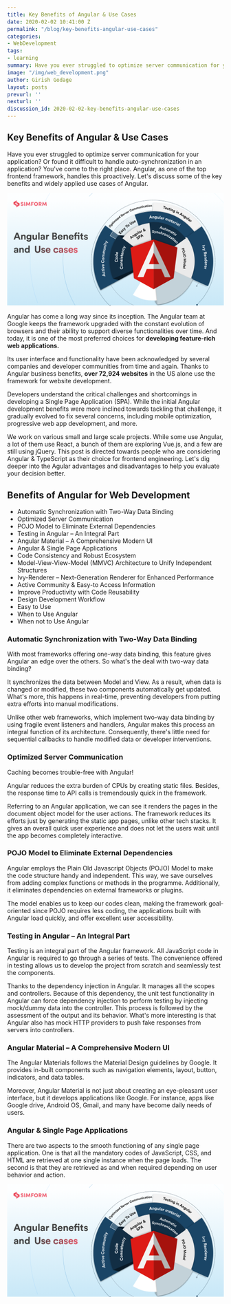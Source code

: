 ```yaml
---
title: Key Benefits of Angular & Use Cases
date: 2020-02-02 10:41:00 Z
permalink: "/blog/key-benefits-angular-use-cases"
categories:
- WebDevelopment
tags:
- learning
summary: Have you ever struggled to optimize server communication for your application? Or found it difficult to handle auto-synchronization in an application? You've come to the right place. Angular, as one of the top frontend framework, handles this proactively. Let's discuss some of the key benefits and widely applied use cases of Angular.
image: "/img/web_development.png"
author: Girish Godage
layout: posts
prevurl: ''
nexturl: ''
discussion_id: 2020-02-02-key-benefits-angular-use-cases
---
```


## Key Benefits of Angular & Use Cases

 Have you ever struggled to optimize server communication for your application? Or found it difficult to handle auto-synchronization in an application? You've come to the right place. Angular, as one of the top frontend framework, handles this proactively. Let's discuss some of the key benefits and widely applied use cases of Angular.


![image info](/img/webdevelopment/6/angularjs-benefits-final-BANNER-MARCH.png)

Angular has come a long way since its inception. The Angular team at Google keeps the framework upgraded with the constant evolution of browsers and their ability to support diverse functionalities over time. And today, it is one of the most preferred choices for **developing feature-rich web applications.**

Its user interface and functionality have been acknowledged by several companies and developer communities from time and again. Thanks to Angular business benefits, **over 72,924 websites** in the US alone use the framework for website development. 

Developers understand the critical challenges and shortcomings in developing a Single Page Application (SPA). While the initial Angular development benefits were more inclined towards tackling that challenge, it gradually evolved to fix several concerns, including mobile optimization, progressive web app development, and more.

We work on various small and large scale projects. While some use Angular, a lot of them use React, a bunch of them are exploring Vue.js, and a few are still using jQuery. This post is directed towards people who are considering Angular & TypeScript as their choice for frontend engineering. Let's dig deeper into the Agular advantages and disadvantages to help you evaluate your decision better.

## Benefits of Angular for Web Development

*  Automatic Synchronization with Two-Way Data Binding
*  Optimized Server Communication
*  POJO Model to Eliminate External Dependencies
*  Testing in Angular – An Integral Part
*  Angular Material – A Comprehensive Modern UI
*  Angular & Single Page Applications
*  Code Consistency and Robust Ecosystem
*  Model-View-View-Model (MMVC) Architecture  to Unify Independent Structures
*  Ivy-Renderer – Next-Generation Renderer for Enhanced Performance
*  Active Community & Easy-to Access Information
*  Improve Productivity with Code Reusability
*  Design Development Workflow
*  Easy to Use
*  When to Use Angular
*  When not to Use Angular

### Automatic Synchronization with Two-Way Data Binding
With most frameworks offering one-way data binding, this feature gives Angular an edge over the others. So what's the deal with two-way data binding? 

It synchronizes the data between Model and View. As a result, when data is changed or modified, these two components automatically get updated. What's more, this happens in real-time, preventing developers from putting extra efforts into manual modifications.

Unlike other web frameworks, which implement two-way data binding by using fragile event listeners and handlers, Angular makes this process an integral function of its architecture. Consequently, there's little need for sequential callbacks to handle modified data or developer interventions. 

### Optimized Server Communication
Caching becomes trouble-free with Angular!

Angular reduces the extra burden of CPUs by creating static files. Besides, the response time to API calls is tremendously quick in the framework. 

 Referring to an Angular application, we can see it renders the pages in the document object model for the user actions. The framework reduces its efforts just by generating the static app pages, unlike other tech stacks. It gives an overall quick user experience and does not let the users wait until the app becomes completely interactive. 

### POJO Model to Eliminate External Dependencies
Angular employs the Plain Old Javascript Objects (POJO) Model to make the code structure handy and independent. This way, we save ourselves from adding complex functions or methods in the programme. Additionally, it eliminates dependencies on external frameworks or plugins.

 The model enables us to keep our codes clean, making the framework goal-oriented since POJO requires less coding, the applications built with Angular load quickly, and offer excellent user accessibility.

### Testing in Angular – An Integral Part
Testing is an integral part of the Angular framework. All JavaScript code in Angular is required to go through a series of tests. The convenience offered in testing allows us to develop the project from scratch and seamlessly test the components. 

 Thanks to the dependency injection in Angular. It manages all the scopes and controllers. Because of this dependency, the unit test functionality in Angular can force dependency injection to perform testing by injecting mock/dummy data into the controller. This process is followed by the assessment of the output and its behavior. What's more interesting is that Angular also has mock HTTP providers to push fake responses from servers into controllers.

### Angular Material – A Comprehensive Modern UI
The Angular Materials follows the Material Design guidelines by Google. It provides in-built components such as navigation elements, layout, button, indicators, and data tables.

Moreover, Angular Material is not just about creating an eye-pleasant user interface, but it develops applications like Google. For instance, apps like Google drive, Android OS, Gmail, and many have become daily needs of users. 

### Angular & Single Page Applications
There are two aspects to the smooth functioning of any single page application. One is that all the mandatory codes of JavaScript, CSS, and HTML are retrieved at one single instance when the page loads. The second is that they are retrieved as and when required depending on user behavior and action.

![image info](/img/webdevelopment/6/angularjs-benefits-final-BANNER-MARCH.png)
